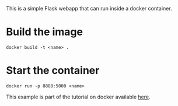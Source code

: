This is a simple Flask webapp that can run inside a docker container.

# Build the image

	docker build -t <name> .

# Start the container
	
	docker run -p 8888:5000 <name>

This example is part of the tutorial on docker available [here][1].

[1]: http://prakhar.me/docker-curriculum/
